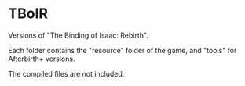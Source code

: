 # TBoIR
Versions of "The Binding of Isaac: Rebirth".

Each folder contains the "resource" folder of the game, and "tools" for Afterbirth+ versions.

The compiled files are not included.
